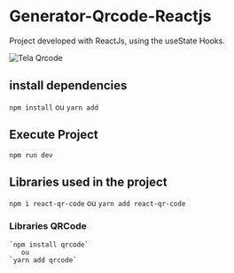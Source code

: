 # Generator-Qrcode-Reactjs
Project developed with ReactJs, using the useState Hooks.

![Tela Qrcode](https://user-images.githubusercontent.com/83782010/190449611-5b57c771-2715-4282-919c-31245d526475.png)


## install dependencies
`npm install`
    ou
`yarn add`
## Execute Project 
`npm run dev`
## Libraries used in the project
`npm i react-qr-code`
        ou 
    `yarn add react-qr-code`
### Libraries QRCode
    `npm install qrcode`
       ou
    `yarn add qrcode`
